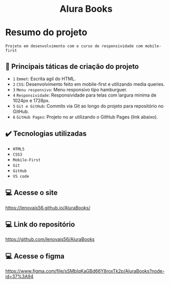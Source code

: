 <h1 align="center" font-size="bold"> Alura Books </h1>

# Resumo do projeto

<p>
  
  ``Projeto em desenvolvimento com o curso de responsividade com mobile-first``

</p>

## 🔨 Principais táticas de criação do projeto

- `1` `Emmet`: Escrita agil do HTML.
- `2` `CSS`: Desenvolvimento feito em mobile-first e utilizando media queries.
- `3` `Menu responsivo`: Menu responsivo tipo hamburguer.
- `4` `Responsividade`: Responsividade para telas com largura minima de 1024px e 1728px.
- `5` `Git e GitHub`: Commits via Git ao longo do projeto para repositório no GitHub.
- `6` `GitHub Pages`: Projeto no ar utilizando o GitHub Pages (link abaixo).

## ✔️ Tecnologias utilizadas

- ``HTML5``
- ``CSS3``
- ``Mobile-First``
- ``Git``
- ``GitHub``
- ``VS code``

## 💻 Acesse o site

https://lenovais56.github.io/AluraBooks/

## 💻 Link do repositório

https://github.com/lenovais56/AluraBooks

## 💻 Acesse o figma

https://www.figma.com/file/sSMbIqKaGBd66Y8roxTk2p/AluraBooks?node-id=37%3A94